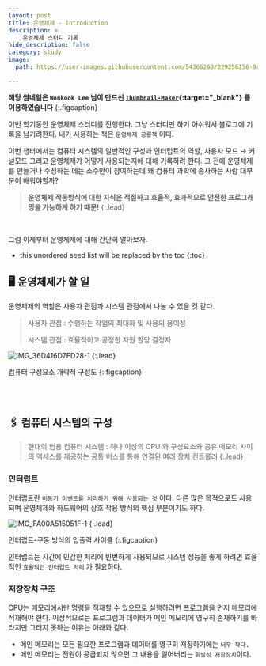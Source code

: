 ```yaml
---
layout: post
title: 운영체제 - Introduction
description: >
    운영체제 스터디 기록
hide_description: false
category: study
image:
  path: https://user-images.githubusercontent.com/54366260/229256156-9a8e9943-614a-4dc0-a699-2ffdb2d5e64e.png

---
```


**해당 썸네일은 `Wonkook Lee` 님이 만드신 [`Thumbnail-Maker`](https://wonkooklee.github.io/thumbnail_maker/){:target="_blank"} 를 이용하였습니다**
{:.figcaption}

이번 학기동안 운영체제 스터디를 진행한다. 그냥 스터디만 하기 아쉬워서 블로그에 기록을 남기려한다. 내가 사용하는 책은 `운영체제 공룡책` 이다. 

이번 챕터에서는 컴퓨터 시스템의 일반적인 구성과 인터럽트의 역할, 사용자 모드 → 커널모드 그리고 운영체제가 어떻게 사용되는지에 대해 기록하려 한다. 그 전에 운영체제를 만들거나 수정하는 데는 소수만이 참여하는데
왜 컴퓨터 과학에 종사하는 사람 대부분이 배워야할까?

> **운영체제 작동방식에 대한 지식은 적절하고 효율적, 효과적으로 안전한 프로그래밍을 가능하게 하기 때문!**
{:.lead}

<br>

그럼 이제부터 운영체제에 대해 간단히 알아보자.

* this unordered seed list will be replaced by the toc
{:toc}

## 🖥️ 운영체제가 할 일

운영체제의 역할은 사용자 관점과 시스템 관점에서 나눌 수 있을 것 같다.

> 사용자 관점 : 수행하는 작업의 최대화 및 사용의 용이성
>
> 시스템 관점 : 효율적이고 공정한 자원 할당 결정자

![IMG_36D416D7FD28-1](https://user-images.githubusercontent.com/54366260/229358457-84cd423b-35c8-49ae-8d19-17794951e9f1.jpeg)
{:.lead}

컴퓨터 구성요소 개략적 구성도
{:.figcaption}

<br><br>

## 🖇️ 컴퓨터 시스템의 구성

> 현대의 범용 컴퓨터 시스템 : 하나 이상의 CPU 와 구성요소와 공유 메모리 사이의 엑세스를 제공하는 공통 버스를 통해 연결된 여러 장치 컨트롤러
{:.lead}

### 인터럽트

인터럽트란 `비동기 이벤트를 처리하기 위해 사용되는 것` 이다. 다른 많은 목적으로도 사용되며 운영체제와 하드웨어의 상호 작용 방식의 핵심 부분이기도 하다. 

![IMG_FA00A515051F-1](https://user-images.githubusercontent.com/54366260/229363696-a76471d3-488a-4e7d-acec-c040142695b9.jpeg)
{:.lead}

인터럽트-구동 방식의 입출력 사이클
{:.figcaption}

인터럽트는 시간에 민감한 처리에 빈번하게 사용되므로 시스템 성능을 좋게 하려면 효율적인 `효율적인 인터럽트 처리` 가 필요하다.

### 저장장치 구조

CPU는 메모리에서만 명령을 적재할 수 있으므로 실행하려면 프로그램을 먼저 메모리에 적재해야 한다. 이상적으로는 프로그램과 데이터가 메인 메모리에 영구히 존재하기를 바라지만
그러지 못하는 이유는 아래와 같다. 

* 메인 메모리는 모든 필요한 프로그램과 데이터를 영구히 저장하기에는 `너무 작다.`
* 메인 메모리는 전원이 공급되지 않으면 그 내용을 잃어버리는 `휘발성 저장장치`이다.